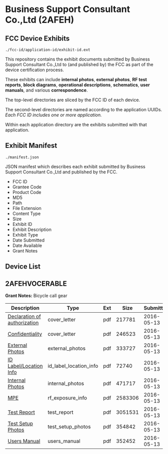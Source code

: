 # Business Support Consultant Co.,Ltd (2AFEH)
## FCC Device Exhibits

```
./fcc-id/application-id/exhibit-id.ext
```

This repository contains the exhibit documents submitted by Business Support Consultant Co.,Ltd to (and published by) the FCC as part of the device certification process.

These exhibits can include **internal photos**, **external photos**, **RF test reports**, **block diagrams**, **operational descriptions**, **schematics**, **user manuals**, and various **correspondence**.

The top-level directories are sliced by the FCC ID of each device.

The second-level directories are named according to the application UUIDs. *Each FCC ID includes one or more application.*

Within each application directory are the exhibits submitted with that application. 

## Exhibit Manifest

```
./manifest.json
```

JSON manifest which describes each exhibit submitted by Business Support Consultant Co.,Ltd and published by the FCC.

- FCC ID
- Grantee Code
- Product Code
- MD5
- Path
- File Extension
- Content Type
- Size
- Exhibit ID
- Exhibit Description
- Exhibit Type
- Date Submitted
- Date Available
- Grant Notes

## Device List
## 2AFEHVOCERABLE
**Grant Notes:** Bicycle call gear

| Description | Type | Ext | Size | Submitted | Available |
| ----------- | ---- | --- | ---- | --------- | --------- |
| [Declaration of authorization](2AFEHVOCERABLE/589c12941ab2c563f0a61c485560341c/2989612.pdf) | cover_letter | pdf | 217781 | 2016-05-13 | 2016-05-13 |
| [Confidentiality](2AFEHVOCERABLE/589c12941ab2c563f0a61c485560341c/2989613.pdf) | cover_letter | pdf | 246523 | 2016-05-13 | 2016-05-13 |
| [External Photos](2AFEHVOCERABLE/589c12941ab2c563f0a61c485560341c/2989607.pdf) | external_photos | pdf | 333727 | 2016-05-13 | 2016-05-13 |
| [ID Label/Location Info](2AFEHVOCERABLE/589c12941ab2c563f0a61c485560341c/2989609.pdf) | id_label_location_info | pdf | 72740 | 2016-05-13 | 2016-05-13 |
| [Internal Photos](2AFEHVOCERABLE/589c12941ab2c563f0a61c485560341c/2989608.pdf) | internal_photos | pdf | 471717 | 2016-05-13 | 2016-05-13 |
| [MPE](2AFEHVOCERABLE/589c12941ab2c563f0a61c485560341c/2989614.pdf) | rf_exposure_info | pdf | 2583306 | 2016-05-13 | 2016-05-13 |
| [Test Report](2AFEHVOCERABLE/589c12941ab2c563f0a61c485560341c/2989615.pdf) | test_report | pdf | 3051531 | 2016-05-13 | 2016-05-13 |
| [Test Setup Photos](2AFEHVOCERABLE/589c12941ab2c563f0a61c485560341c/2989610.pdf) | test_setup_photos | pdf | 354842 | 2016-05-13 | 2016-05-13 |
| [Users Manual](2AFEHVOCERABLE/589c12941ab2c563f0a61c485560341c/2989611.pdf) | users_manual | pdf | 352452 | 2016-05-13 | 2016-05-13 |
